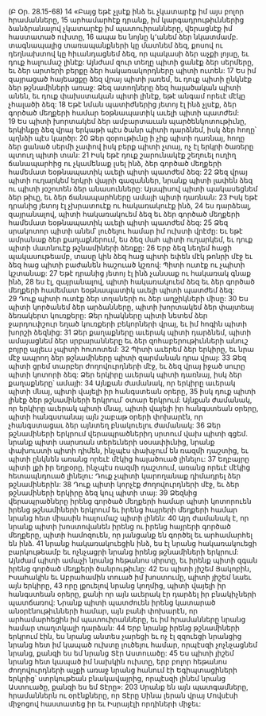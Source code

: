(Բ Օր. 28.15-68)
14 «Բայց եթէ չլսէք ինձ եւ չկատարէք իմ այս բոլոր հրամանները, 15 արհամարհէք դրանք, իմ կարգադրութիւններից ձանձրանալով չկատարէք իմ պատուիրանները, վերացնէք իմ հաստատած ուխտը, 16 ապա ես նոյնը կ՚անեմ ձեր նկատմամբ. տագնապալից տառապանքների կը մատնեմ ձեզ, քոսով ու դեղնախտով կը հիւանդացնեմ ձեզ, որ պակասի ձեր աչքի լոյսը, եւ դուք հալումաշ լինէք: Այնժամ զուր տեղը պիտի ցանէք ձեր սերմերը, եւ ձեր արտերի բերքը ձեր հակառակորդները պիտի ուտեն: 17 Ես իմ զայրացած հայեացքը ձեզ վրայ պիտի յառեմ, եւ դուք պիտի ընկնէք ձեր թշնամիների առաջ: Ձեզ ատողները ձեզ հալածական պիտի անեն, եւ դուք փախստական պիտի լինէք, եթէ անգամ որեւէ մէկը չհալածի ձեզ: 18 Եթէ նման պատիժներից յետոյ էլ ինձ չլսէք, ձեր գործած մեղքերի համար եօթնապատիկ աւելի պիտի պատժեմ: 19 Ես պիտի խորտակեմ ձեր ամբարտաւան պարծենկոտութիւնը, երկինքը ձեզ վրայ երկաթի պէս ծանր պիտի դարձնեմ, իսկ ձեր հողը՝ պղնձի պէս կարծր: 20 Ձեր զօրութիւնը ի չիք պիտի դառնայ, հողը ձեր ցանած սերմի չափով իսկ բերք պիտի չտայ, ոչ էլ երկրի ծառերը պտուղ պիտի տան:
21 Իսկ եթէ դուք շարունակէք շեղուել ուղիղ ճանապարհից ու չկամենաք լսել ինձ, ձեր գործած մեղքերի համեմատ եօթնապատիկ աւելի պիտի պատժեմ ձեզ: 22 Ձեզ վրայ պիտի ուղարկեմ երկրի վայրի գազաններ, նրանք պիտի լափեն ձեզ ու պիտի յօշոտեն ձեր անասունները: Այսպիսով պիտի պակասեցնեմ ձեր թիւը, եւ ձեր ճանապարհները ամայի պիտի դառնան: 23 Իսկ եթէ դրանից յետոյ էլ չխրատուէք ու հակառակուէք ինձ, 24 ես դարձեալ, զայրանալով, պիտի հակառակուեմ ձեզ եւ ձեր գործած մեղքերի համեմատ եօթնապատիկ աւելի պիտի պատժեմ ձեզ: 25 Ձեզ սրակոտոր պիտի անեմ՝ լուծելու համար իմ ուխտի վրէժը: Եւ եթէ ամրանաք ձեր քաղաքներում, ես ձեզ մահ պիտի ուղարկեմ, եւ դուք պիտի մատնուէք թշնամիների ձեռքը: 26 Երբ ձեզ նեղեմ հացի պակասութեամբ, տասը կին ձեզ հաց պիտի եփեն մէկ թոնրի մէջ եւ ձեզ հաց պիտի բաժանեն հաշուած կշռով: Պիտի ուտէք ու չպիտի կշտանաք: 27 Եթէ դրանից յետոյ էլ ինձ չանսաք ու հակառակ գնաք ինձ, 28 ես էլ, զայրանալով, պիտի հակառակուեմ ձեզ եւ ձեր գործած մեղքերի համեմատ եօթնապատիկ աւելի պիտի պատժեմ ձեզ: 29 Դուք պիտի ուտէք ձեր տղաների ու ձեր աղջիկների միսը: 30 Ես պիտի կործանեմ ձեր արձանները, պիտի խորտակեմ ձեր փայտեայ ձեռակերտ կուռքերը: Ձեր դիակները պիտի նետեմ ձեր ջարդուփշուր եղած կուռքերի բեկորների վրայ, եւ իմ հոգին պիտի խորշի ձեզնից: 31 Ձեր քաղաքները աւերակ պիտի դարձնեմ, պիտի ամայացնեմ ձեր սրբարանները եւ ձեր զոհաբերութիւնների անուշ բոյրը այլեւս չպիտի հոտոտեմ: 32 Պիտի աւերեմ ձեր երկիրը, եւ նրա մէջ ապրող ձեր թշնամիները պիտի զարմանան դրա վրայ: 33 Ձեզ պիտի ցրեմ տարբեր ժողովուրդների մէջ, եւ ձեզ վրայ իջած սուրը պիտի կոտորի ձեզ: Ձեր երկիրը աւերակ պիտի դառնայ, իսկ ձեր քաղաքները՝ ամայի: 34 Այնքան ժամանակ, որ երկիրը աւերակ պիտի մնայ, պիտի վայելի իր հանգստեան օրերը, 35 իսկ դուք պիտի լինէք ձեր թշնամիների երկրում՝ օտար երկրում: Այնքան ժամանակ, որ երկիրը աւերակ պիտի մնայ, պիտի վայելի իր հանգստեան օրերը, պիտի հանգստանայ այն շաբաթ օրերի փոխարէն, որ չհանգստացաւ ձեր այնտեղ բնակուելու ժամանակ: 36 Ձեր թշնամիների երկրում վերապրածներիդ սրտում վախ պիտի գցեմ. նրանք պիտի սարսռան տերեւների սօսափիւնից, նրանք փախուստի պիտի դիմեն, ինչպէս փախչում են ռազմի դաշտից, եւ պիտի ընկնեն առանց որեւէ մէկից հալածուած լինելու: 37 Եղբայրը պիտի լքի իր եղբօրը, ինչպէս ռազմի դաշտում, առանց որեւէ մէկից հետապնդուած լինելու: Դուք չպիտի կարողանաք դիմադրել ձեր թշնամիներին: 38 Դուք պիտի կորչէք ժողովուրդների մէջ, եւ ձեր թշնամիների երկիրը ձեզ կուլ պիտի տայ: 39 Ձեզնից վերապրածները իրենց գործած մեղքերի համար պիտի կոտորուեն իրենց թշնամիների երկրում եւ իրենց հայրերի մեղքերի համար նրանց հետ միասին հալումաշ պիտի լինեն: 40 Այդ ժամանակ է, որ նրանք պիտի խոստովանեն իրենց ու իրենց հայրերի գործած մեղքերը, պիտի համոզուեն, որ յանցանք են գործել եւ արհամարհել են ինձ. 41 նրանք հակառակուեցին ինձ, ես էլ նրանց հակառակուեցի բարկութեամբ եւ ոչնչացրի նրանց իրենց թշնամիների երկրում: Այնժամ պիտի ամաչի նրանց հեթանոս սիրտը, եւ իրենք պիտի զգան իրենց գործած մեղքերի ծանրութիւնը: 42 Ես պիտի յիշեմ Յակոբին, Իսահակին եւ Աբրահամին տուած իմ խոստումը, պիտի յիշեմ նաեւ այն երկիրը, 43 որը լքուելով նրանց կողմից, պիտի վայելի իր հանգստեան օրերը, քանի որ այն աւերակ էր դարձել իր բնակիչների պատճառով: Նրանք պիտի պատժուեն իրենց կատարած անօրէնութիւնների համար, այն բանի փոխարէն, որ արհամարհեցին իմ պատուիրանները, եւ իմ հրամանները նրանց համար տաղտկալի դարձան:
44 Երբ նրանք իրենց թշնամիների երկրում էին, ես նրանց անտես չարեցի եւ ոչ էլ զզուեցի նրանցից նրանց հետ իմ կապած ուխտը լուծելու համար, որպէսզի չոչնչացնեմ նրանց, քանզի ես եմ նրանց Տէր Աստուածը: 45 Ես պիտի յիշեմ նրանց հետ կապած իմ նախկին ուխտը, երբ բոլոր հեթանոս ժողովուրդների աչքի առաջ նրանց հանում էի Եգիպտացիների երկրից՝ ստրկութեան բնակավայրից, որպէսզի լինեմ նրանց Աստուածը, քանզի ես եմ Տէրը»:
203 Սրանք են այն պատգամները, հրամաններն ու օրէնքները, որ Տէրը Սինա լերան վրայ Մովսէսի միջոցով հաստատեց իր եւ Իսրայէլի որդիների միջեւ:
